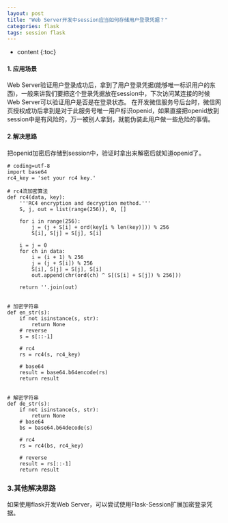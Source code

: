 ```yaml
---
layout: post
title: "Web Server开发中session应当如何存储用户登录凭据？"
categories: flask
tags: session flask
---
```


* content
{:toc}


#### 1. 应用场景 ####
Web Server验证用户登录成功后，拿到了用户登录凭据(能够唯一标识用户的东西)，一般来讲我们要把这个登录凭据放在session中，下次访问某连接的时候Web Server可以验证用户是否是在登录状态。
在开发微信服务号后台时，微信网页授权成功后拿到是对于此服务号唯一用户标识openid，如果直接把openid放到session中是有风险的，万一被别人拿到，就能伪装此用户做一些危险的事情。
<!--more-->

#### 2.解决思路 ####
把openid加密后存储到session中，验证时拿出来解密后就知道openid了。
	
	# coding=utf-8
	import base64
	rc4_key = 'set your rc4 key.'
	
	# rc4流加密算法
	def rc4(data, key):
	    '''RC4 encryption and decryption method.'''
	    S, j, out = list(range(256)), 0, []
	
	    for i in range(256):
	        j = (j + S[i] + ord(key[i % len(key)])) % 256
	        S[i], S[j] = S[j], S[i]
	
	    i = j = 0
	    for ch in data:
	        i = (i + 1) % 256
	        j = (j + S[i]) % 256
	        S[i], S[j] = S[j], S[i]
	        out.append(chr(ord(ch) ^ S[(S[i] + S[j]) % 256]))
	
	    return ''.join(out)


	# 加密字符串
	def en_str(s):
	    if not isinstance(s, str):
	        return None
	    # reverse
	    s = s[::-1]
	
	    # rc4
	    rs = rc4(s, rc4_key)
	
	    # base64
	    result = base64.b64encode(rs)
	    return result
	
	
	# 解密字符串
	def de_str(s):
	    if not isinstance(s, str):
	        return None
	    # base64
	    bs = base64.b64decode(s)
	
	    # rc4
	    rs = rc4(bs, rc4_key)
	
	    # reverse
	    result = rs[::-1]
	    return result

### 3.其他解决思路 ###
如果使用flask开发Web Server，可以尝试使用Flask-Session扩展加密登录凭据。
